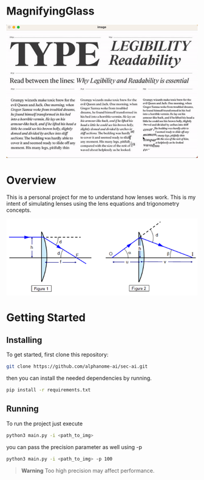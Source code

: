 # MagnifyingGlass

![alt text](docs/demo.gif)

# Overview

This is a personal project for me to understand how lenses work. This is my intent of simulating
lenses using the lens equations and trigonometry concepts.

![alt text](docs/formula.png)


# Getting Started

## Installing

To get started, first clone this repository:

```bash
git clone https://github.com/alphanome-ai/sec-ai.git
```

then you can install the needed dependencies by running.

```bash
pip install -r requirements.txt
```

## Running

To run the project just execute

```bash
python3 main.py -i <path_to_img>
```

you can pass the precision parameter as well using -p

```bash
python3 main.py -i <path_to_img> -p 100
```

> **Warning** Too high precision may affect performance.



